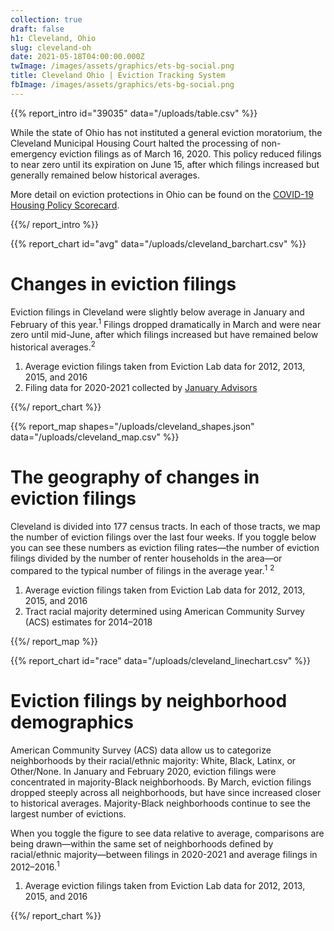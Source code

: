 ```yaml
---
collection: true
draft: false
h1: Cleveland, Ohio
slug: cleveland-oh
date: 2021-05-18T04:00:00.000Z
twImage: /images/assets/graphics/ets-bg-social.png
title: Cleveland Ohio | Eviction Tracking System
fbImage: /images/assets/graphics/ets-bg-social.png
---
```


{{% report_intro id="39035" data="/uploads/table.csv" %}}











While the state of Ohio has not instituted a general eviction moratorium, the Cleveland Municipal Housing Court halted the processing of non-emergency eviction filings as of March 16, 2020. This policy reduced filings to near zero until its expiration on June 15, after which filings increased but generally remained below historical averages.

More detail on eviction protections in Ohio can be found on the [COVID-19 Housing Policy Scorecard](https://evictionlab.org/covid-policy-scorecard/oh/).











{{%/ report_intro %}}



{{% report_chart id="avg" data="/uploads/cleveland_barchart.csv" %}}

# Changes in eviction filings

Eviction filings in Cleveland were slightly below average in January and February of this year.<sup>1</sup> Filings dropped dramatically in March and were near zero until mid-June, after which filings increased but have remained below historical averages.<sup>2</sup>

1. Average eviction filings taken from Eviction Lab data for 2012, 2013, 2015, and 2016
2. Filing data for 2020-2021 collected by [January Advisors](https://www.januaryadvisors.com/)

{{%/ report_chart %}}



{{% report_map shapes="/uploads/cleveland_shapes.json" data="/uploads/cleveland_map.csv" %}}







# The geography of changes in eviction filings

Cleveland is divided into 177 census tracts. In each of those tracts, we map the number of eviction filings over the last four weeks. If you toggle below you can see these numbers as eviction filing rates—the number of eviction filings divided by the number of renter households in the area—or compared to the typical number of filings in the average year.<sup>1</sup> <sup>2</sup>

1. Average eviction filings taken from Eviction Lab data for 2012, 2013, 2015, and 2016
2. Tract racial majority determined using American Community Survey (ACS) estimates for 2014–2018







{{%/ report_map %}}



{{% report_chart id="race" data="/uploads/cleveland_linechart.csv" %}}



# Eviction filings by neighborhood demographics

American Community Survey (ACS) data allow us to categorize neighborhoods by their racial/ethnic majority: White, Black, Latinx, or Other/None. In January and February 2020, eviction filings were concentrated in majority-Black neighborhoods. By March, eviction filings dropped steeply across all neighborhoods, but have since increased closer to historical averages. Majority-Black neighborhoods continue to see the largest number of evictions. 

When you toggle the figure to see data relative to average, comparisons are being drawn—within the same set of neighborhoods defined by racial/ethnic majority—between filings in 2020-2021 and average filings in 2012–2016.<sup>1</sup>

1. Average eviction filings taken from Eviction Lab data for 2012, 2013, 2015, and 2016



{{%/ report_chart %}}